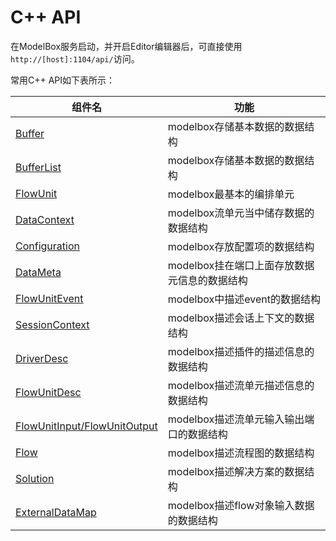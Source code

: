 # C++ API

在ModelBox服务启动，并开启Editor编辑器后，可直接使用`http://[host]:1104/api/`访问。

常用C++ API如下表所示：

|组件名|功能|
|-|-|
|[Buffer](c++/modelbox_buffer.md)| modelbox存储基本数据的数据结构|
|[BufferList](c++/modelbox_bufferlist.md)| modelbox存储基本数据的数据结构|
|[FlowUnit](c++/modelbox_flowunit.md)| modelbox最基本的编排单元|
|[DataContext](c++/modelbox_datacontext.md)| modelbox流单元当中储存数据的数据结构|
|[Configuration](c++/modelbox_configuration.md)| modelbox存放配置项的数据结构|
|[DataMeta](c++/modelbox_datameta.md)| modelbox挂在端口上面存放数据元信息的数据结构|
|[FlowUnitEvent](c++/modelbox_flowunitevent.md)| modelbox中描述event的数据结构|
|[SessionContext](c++/modelbox_sessioncontext.md)| modelbox描述会话上下文的数据结构|
|[DriverDesc](c++/modelbox_driverdesc.md) | modelbox描述插件的描述信息的数据结构|
|[FlowUnitDesc](c++/modelbox_flowunitdesc.md) | modelbox描述流单元描述信息的数据结构|
|[FlowUnitInput/FlowUnitOutput](c++/modelbox_flowunitport.md) | modelbox描述流单元输入输出端口的数据结构|
|[Flow](c++/modelbox_flow.md)| modelbox描述流程图的数据结构|
|[Solution](c++/modelbox_solution.md)| modelbox描述解决方案的数据结构|
|[ExternalDataMap](c++/modelbox_externaldatamap)| modelbox描述flow对象输入数据的数据结构|
